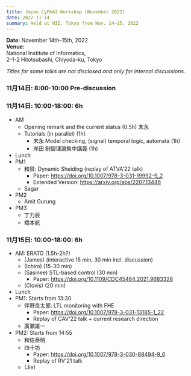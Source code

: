 ```yaml
---
title: Japan CyPhAI Workshop (November 2022)
date: 2022-11-14
summary: Held at NII, Tokyo from Nov. 14–15, 2022
---
```

**Date:** November 14th–15th, 2022  
**Venue:**  
National Institute of Informatics,  
2-1-2 Hitotsubashi, Chiyoda-ku, Tokyo

*Titles for some talks are not disclosed and only for internal discussions.*

### 11月14日: 8:00-10:00 Pre-discussion
### 11月14日: 10:00-18:00: 6h

- AM
  + Opening remark and the current status (0.5h) 末永
  + Tutorials (in parallel) (1h)
    * 末永 Model checking, (signal) temporal logic, automata (1h)
    * 岸田 制御理論集中講義 (1h)
- Lunch
- PM1
  + 和賀: Dynamic Sheiding (replay of ATVA'22 talk)
    * Paper: https://doi.org/10.1007/978-3-031-19992-9_2
    * Extended Version: https://arxiv.org/abs/2207.13446
  + Sagar
- PM2
  + Amit Gurung
- PM3
  + 丁力辰
  + 橋本航

### 11月15日: 10:00-18:00: 6h
- AM: ERATO (1.5h-2h?)
  + (James) (interactive 15 min, 30 min incl. discussion)
  + (Ichiro) (15-30 min)
  + (Sasinee) STL-based control (30 min)
    * Paper: https://doi.org/10.1109/CDC45484.2021.9683328
  + (Clovis) (20 min)
- Lunch
- PM1: Starts from 13:30
  + 伴野良太郎: LTL monitoring with FHE
    * Paper: https://doi.org/10.1007/978-3-031-13185-1_22
    * Replay of CAV'22 talk + current research direction
  + 廣瀬雄一
- PM2: Starts from 14:55
  + 和佐泰明
  + 四十坊
    * Paper: https://doi.org/10.1007/978-3-030-88494-9_6
    * Replay of RV'21 talk
  + (Jie)
